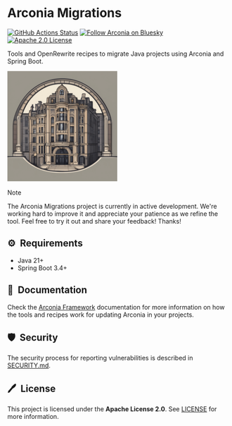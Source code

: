 # Arconia Migrations

[![GitHub Actions Status](https://img.shields.io/github/actions/workflow/status/arconia-io/arconia-migrations/commit-stage.yml?branch=main&logo=GitHub&style=for-the-badge)](https://github.com/arconia-io/arconia-migrations/actions/workflows/commit-stage.yml)
[![Follow Arconia on Bluesky](https://img.shields.io/static/v1?label=Bluesky&message=Follow&logo=bluesky&logoColor=F5F5F5&color=1185FE&style=for-the-badge)](https://bsky.app/profile/arconia.io)
[![Apache 2.0 License](https://img.shields.io/github/license/arconia-io/arconia-migrations?style=for-the-badge&logo=apache&color=brightgreen)](https://github.com/arconia-io/arconia-migrations/blob/main/LICENSE)

Tools and OpenRewrite recipes to migrate Java projects using Arconia and Spring Boot.

<img src="arconia-logo.png" alt="The Arconia logo" height="250px" />

> [!NOTE]
> The Arconia Migrations project is currently in active development. We're working hard to improve it and appreciate your patience as we refine the tool. Feel free to try it out and share your feedback! Thanks!

## ⚙️&nbsp; Requirements

* Java 21+
* Spring Boot 3.4+

## 📙&nbsp; Documentation

Check the [Arconia Framework](https://arconia.io/docs/arconia/latest/index.html) documentation for more information on how the tools and recipes work for updating Arconia in your projects.

## 🛡️&nbsp; Security

The security process for reporting vulnerabilities is described in [SECURITY.md](SECURITY.md).

## 🖊️&nbsp; License

This project is licensed under the **Apache License 2.0**. See [LICENSE](LICENSE) for more information.
